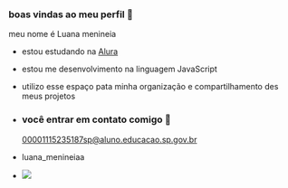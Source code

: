 ### boas vindas ao meu perfil 💖

 meu nome é Luana menineia 

- estou estudando na [Alura](https://www.alura.com.br)
- estou me desenvolvimento na linguagem JavaScript
- utilizo esse espaço pata minha organização e compartilhamento des meus projetos

- ### você entrar em contato comigo 📩

  00001115235187sp@aluno.educacao.sp.gov.br

- luana_menineiaa

- ![](https://media1.tenor.com/m/1a70ThX-jdIAAAAd/bratz-doll.gif)
